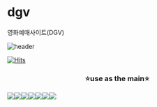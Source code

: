 # dgv
영화예매사이트(DGV)


![header](https://capsule-render.vercel.app/api?type=Rounded&color=auto&height=300&section=header&text=DGV&fontSize=90)

[![Hits](https://hits.seeyoufarm.com/api/count/incr/badge.svg?url=https%3A%2F%2Fgithub.com%2FOH-Hyun-ji%2Fdgv%2Fhit-counter&count_bg=%23DFCB00&title_bg=%23DFCB00&icon=aerlingus.svg&icon_color=%2340FF01&title=hits&edge_flat=false)](https://hits.seeyoufarm.com)

<h3 align="center">⭐use as the  main⭐</h3>
<div style="display:flex; text-align:center">
 <img src="https://img.shields.io/badge/Java-007396?style=flat-square&logo=Java&logoColor=white" /> 
 <img src="https://img.shields.io/badge/JavaScript-F7DF1E?style=flat-square&logo=JavaScript&logoColor=white" /> 
 <img src="https://img.shields.io/badge/CSS-1572B6?style=flat-square&logo=CSS3&logoColor=white" />
 <img src="https://img.shields.io/badge/jQuery-0769AD?style=flat-square&logo=jQuery&logoColor=white" /> 
 <img src="https://img.shields.io/badge/AmazonAWS-232F3E?style=flat-square&logo=AmazonAWS&logoColor=white" /> 
 <img src="https://img.shields.io/badge/AmazonS3-569A31?style=flat-square&logo=AmazonS3&logoColor=white" /> 
 <img src="https://img.shields.io/badge/EclipseIDE-2C2255?style=flat-square&logo=EclipseIDE&logoColor=white" />
</div>

